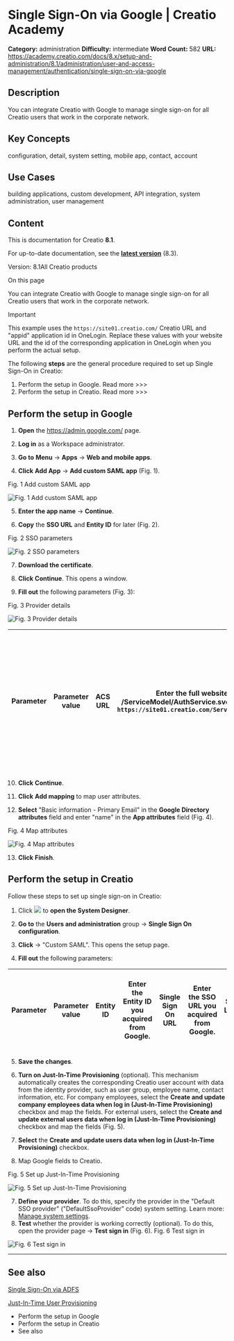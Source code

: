 # Single Sign-On via Google | Creatio Academy

**Category:** administration **Difficulty:** intermediate **Word Count:** 582
**URL:**
https://academy.creatio.com/docs/8.x/setup-and-administration/8.1/administration/user-and-access-management/authentication/single-sign-on-via-google

## Description

You can integrate Creatio with Google to manage single sign-on for all Creatio
users that work in the corporate network.

## Key Concepts

configuration, detail, system setting, mobile app, contact, account

## Use Cases

building applications, custom development, API integration, system
administration, user management

## Content

This is documentation for Creatio **8.1**.

For up-to-date documentation, see the
**[latest version](/docs/8.x/setup-and-administration/administration/user-and-access-management/authentication/single-sign-on-via-google)**
(8.3).

Version: 8.1All Creatio products

On this page

You can integrate Creatio with Google to manage single sign-on for all Creatio
users that work in the corporate network.

Important

This example uses the `https://site01.creatio.com/` Creatio URL and "appid"
application id in OneLogin. Replace these values with your website URL and the
id of the corresponding application in OneLogin when you perform the actual
setup.

The following **steps** are the general procedure required to set up Single
Sign-On in Creatio:

1. Perform the setup in Google. Read more >>>
2. Perform the setup in Creatio. Read more >>>

## Perform the setup in Google​

1. **Open** the <https://admin.google.com/> page.

2. **Log in** as a Workspace administrator.

3. **Go to** **Menu** → **Apps** → **Web and mobile apps**.

4. **Click** **Add App** → **Add custom SAML app** (Fig. 1).

Fig. 1 Add custom SAML app

![Fig. 1 Add custom SAML app](https://academy.creatio.com/docs/sites/academy_en/files/images/Setup_and_Administration/set_up_sso_via_google/scr_add_app_0.png)

5. **Enter the app name** → **Continue**.

6. **Copy** the **SSO URL** and **Entity ID** for later (Fig. 2).

Fig. 2 SSO parameters

![Fig. 2 SSO parameters](https://academy.creatio.com/docs/sites/academy_en/files/images/Setup_and_Administration/set_up_sso_via_google/scr_sso_data.png)

7. **Download the certificate**.

8. **Click** **Continue**. This opens a window.

9. **Fill out** the following parameters (Fig. 3):

Fig. 3 Provider details

![Fig. 3 Provider details](https://academy.creatio.com/docs/sites/academy_en/files/images/Setup_and_Administration/set_up_sso_via_google/scr_provider_details.png)

| **Parameter** | **Parameter value** | ACS URL | Enter the full website path together with the /ServiceModel/AuthService.svc/SsoLogin address. For example, `https://site01.creatio.com/ServiceModel/AuthService.svc/SsoLogin` | Entity ID | Enter the full website path. For example, `https://site01.creatio.com` | Signed response | Indicates that your service provider requires the entire SAML authentication response to be signed. Select the checkbox for the production environment and clear it for the testing environment. | Name ID format | Select "Email." | Name ID | Select "Basic information - Primary Email". |
| ------------- | ------------------- | ------- | ----------------------------------------------------------------------------------------------------------------------------------------------------------------------------- | --------- | ---------------------------------------------------------------------- | --------------- | ------------------------------------------------------------------------------------------------------------------------------------------------------------------------------------------------ | -------------- | --------------- | ------- | ------------------------------------------- |

10. **Click** **Continue**.

11. **Click** **Add mapping** to map user attributes.

12. **Select** "Basic information - Primary Email" in the **Google Directory
    attributes** field and enter "name" in the **App attributes** field (Fig.
    4).

Fig. 4 Map attributes

![Fig. 4 Map attributes](https://academy.creatio.com/docs/sites/academy_en/files/images/Setup_and_Administration/set_up_sso_via_google/scr_map_attributes.png)

13. **Click** **Finish**.

## Perform the setup in Creatio​

Follow these steps to set up single sign-on in Creatio:

1. Click
   ![](https://academy.creatio.com/docs/sites/academy_en/files/images/Setup_and_Administration/set_up_sso_via_google/btn_system_designer.png)
   to **open the System Designer**.

2. **Go to** the **Users and administration** group → **Single Sign On
   configuration**.

3. **Click** → "Custom SAML". This opens the setup page.

4. **Fill out** the following parameters:

| **Parameter** | **Parameter value** | Entity ID | Enter the Entity ID you acquired from Google. | Single Sign On URL | Enter the SSO URL you acquired from Google. | Single Logout URL | Enter the SSO URL you acquired from Google. | Display name | Enter the provider name to display on the Creatio login page. |
| ------------- | ------------------- | --------- | --------------------------------------------- | ------------------ | ------------------------------------------- | ----------------- | ------------------------------------------- | ------------ | ------------------------------------------------------------- |

5. **Save the changes**.

6. **Turn on Just-In-Time Provisioning** (optional). This mechanism
   automatically creates the corresponding Creatio user account with data from
   the identity provider, such as user group, employee name, contact
   information, etc. For company employees, select the **Create and update
   company employees data when log in (Just-In-Time Provisioning)** checkbox and
   map the fields. For external users, select the **Create and update external
   users data when log in (Just-In-Time Provisioning)** checkbox and map the
   fields (Fig. 5).

7. **Select** the **Create and update users data when log in (Just-In-Time
   Provisioning)** checkbox.

8. Map Google fields to Creatio.

Fig. 5 Set up Just-In-Time Provisioning

![Fig. 5 Set up Just-In-Time Provisioning](https://d3a7ykdi65m4cy.cloudfront.net/ac-en/s3fs-public/images/Setup_and_Administration/adfs_integration/8_0/scr_set_up_JIT_updated.png)

7. **Define your provider**. To do this, specify the provider in the "Default
   SSO provider" ("DefaultSsoProvider" code) system setting. Learn more:
   [Manage system settings](https://academy.creatio.com/docs/8.x/no-code-customization/customization-tools/system-settings-and-lookups/manage-system-settings).
8. **Test** whether the provider is working correctly (optional). To do this,
   open the provider page → **Test sign in** (Fig. 6). Fig. 6 Test sign in

![Fig. 6 Test sign in](https://academy.creatio.com/docs/sites/academy_en/files/images/Setup_and_Administration/set_up_sso_via_google/scr_test_sign_in.png)

---

## See also​

[Single Sign-On via ADFS](https://academy.creatio.com/documents?id=1649)

[Just-In-Time User Provisioning](https://academy.creatio.com/documents?id=1759)

- Perform the setup in Google
- Perform the setup in Creatio
- See also
